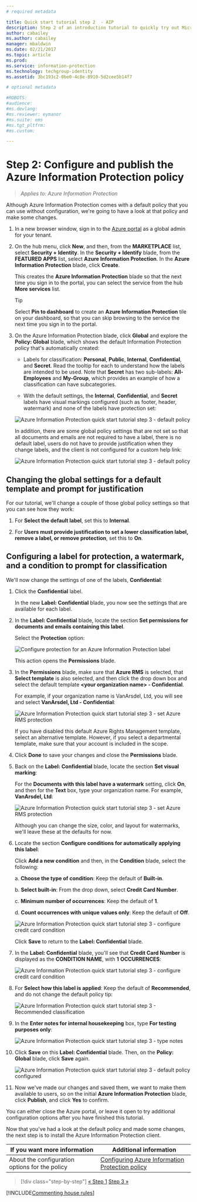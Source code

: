 ```yaml
---
# required metadata

title: Quick start tutorial step 2  - AIP
description: Step 2 of an introduction tutorial to quickly try out Microsoft Azure Information Protection for your organization that should take you about 20 minutes.
author: cabailey
ms.author: cabailey
manager: mbaldwin
ms.date: 02/21/2017
ms.topic: article
ms.prod:
ms.service: information-protection
ms.technology: techgroup-identity
ms.assetid: 3bc193c2-0be0-4c8e-8910-5d2cee5b14f7

# optional metadata

#ROBOTS:
#audience:
#ms.devlang:
#ms.reviewer: eymanor
#ms.suite: ems
#ms.tgt_pltfrm:
#ms.custom:

---
```


# Step 2: Configure and publish the Azure Information Protection policy

>*Applies to: Azure Information Protection*

Although Azure Information Protection comes with a default policy that you can use without configuration, we're going to have a look at that policy and make some changes.

1. In a new browser window, sign in to the [Azure portal](https://portal.azure.com) as a global admin for your tenant.

2. On the hub menu, click **New**, and then, from the **MARKETPLACE** list, select **Security + Identity**. In the **Security + Identify** blade, from the **FEATURED APPS** list, select **Azure Information Protection**. In the **Azure Information Protection** blade, click **Create**.

    This creates the **Azure Information Protection** blade so that the next time you sign in to the portal, you can select the service from the hub **More services** list. 

    > [!TIP] 
    > Select **Pin to dashboard** to create an **Azure Information Protection** tile on your dashboard, so that you can skip browsing to the service the next time you sign in to the portal.

3.  On the Azure Information Protection blade, click **Global** and explore the **Policy: Global** blade, which shows the default Information Protection policy that's automatically created:
    
    - Labels for classification: **Personal**, **Public**, **Internal**, **Confidential**, and **Secret**. Read the tooltip for each to understand how the labels are intended to be used. Note that **Secret** has two sub-labels: **All-Employees** and **My-Group**, which provides an example of how a classification can have subcategories.

    - With the default settings, the **Internal**, **Confidential**, and **Secret** labels have visual markings configured (such as footer, header, watermark) and none of the labels have protection set: 
    
    ![Azure Information Protection quick start tutorial step 3 - default policy](../media/info-protect-policy-default-labels.png)
    
    In addition, there are some global policy settings that are not set so that all documents and emails are not required to have a label, there is no default label, users do not have to provide justification when they change labels, and the client is not configured for a custom help link:
    
    ![Azure Information Protection quick start tutorial step 3 - default policy](../media/info-protect-policy-default-settings.png)

## Changing the global settings for a default template and prompt for justification

For our tutorial, we'll change a couple of those global policy settings so that you can see how they work:

1. For **Select the default label**, set this to **Internal**.

2. For **Users must provide justification to set a lower classification label, remove a label, or remove protection**, set this to **On**.

## Configuring a label for protection, a watermark, and a condition to prompt for classification

We'll now change the settings of one of the labels, **Confidential**:

1. Click the **Confidential** label. 
    
    In the new **Label: Confidential** blade, you now see the settings that are available for each label. 

2. In the **Label: Confidential** blade, locate the section **Set permissions for documents and emails containing this label**.

    Select the **Protection** option:
    
    ![Configure protection for an Azure Information Protection label](../media/info-protect-protection-bar.png) 
    
    This action opens the **Permissions** blade.
    
3. In the **Permissions** blade, make sure that **Azure RMS** is selected, that **Select template** is also selected, and then click the drop down box and select the default template **\<your organization name> - Confidential**.     
    
    For example, if your organization name is VanArsdel, Ltd, you will see and select **VanArsdel, Ltd - Confidential**: 
    
    ![Azure Information Protection quick start tutorial step 3 - set Azure RMS protection](../media/step2-select-rms-template.png)
    
    If you have disabled this default Azure Rights Management template, select an alternative template. However, if you select a departmental template, make sure that your account is included in the scope.
    
4. Click **Done** to save your changes and close the **Permissions** blade.

5. Back on the **Label: Confidential** blade, locate the section **Set visual marking**:
    
    For the **Documents with this label have a watermark** setting, click **On**, and then for the **Text** box, type your organization name. For example, **VanArsdel, Ltd**: 
    
    ![Azure Information Protection quick start tutorial step 3 - set Azure RMS protection](../media/step2-configure-watermark.png)
    
    Although you can change the size, color, and layout for watermarks, we'll leave these at the defaults for now.
    
6. Locate the section **Configure conditions for automatically applying this label**:
    
    Click **Add a new condition** and then, in the **Condition** blade, select the following:
    
    a. **Choose the type of condition**: Keep the default of **Built-in**.
    
    b. **Select built-in**: From the drop down, select **Credit Card Number**.
    
    c. **Minimum number of occurrences**: Keep the default of **1**.
    
    d. **Count occurrences with unique values only**: Keep the default of **Off**.
    
    ![Azure Information Protection quick start tutorial step 3 - configure credit card condition](../media/step2-configure-condition.png)
    
    Click **Save** to return to the **Label: Confidential** blade.

7. In the **Label: Confidential** blade, you'll see that **Credit Card Number** is displayed as the **CONDITION NAME**, with **1** **OCCURRENCES**:
    
    ![Azure Information Protection quick start tutorial step 3 - configure credit card condition](../media/step2-see-condition.png)

8. For **Select how this label is applied**: Keep the default of **Recommended**, and do not change the default policy tip:
    
    ![Azure Information Protection quick start tutorial step 3 - Recommended classification](../media/step2-keep-recommended.png)

9. In the **Enter notes for internal housekeeping** box, type **For testing purposes only**:
    
    ![Azure Information Protection quick start tutorial step 3 - type notes](../media/step2-type-notes.png)

10. Click **Save** on this **Label: Confidential** blade. Then, on the **Policy: Global** blade, click **Save** again.

    ![Azure Information Protection quick start tutorial step 3 - default policy configured](../media/info-protect-policy-configured.png)

11. Now we've made our changes and saved them, we want to make them available to users, so on the initial **Azure Information Protection** blade, click **Publish**, and click **Yes** to confirm.

You can either close the Azure portal, or leave it open to try additional configuration options after you have finished this tutorial.

Now that you've had a look at the default policy and made some changes, the next step is to install the Azure Information Protection client.

|If you want more information|Additional information|
|--------------------------------|--------------------------|
|About the configuration options for the policy|[Configuring Azure Information Protection policy](../deploy-use/configure-policy.md)|


>[!div class="step-by-step"]
[&#171; Step 1](infoprotect-tutorial-step1.md)
[Step 3 &#187;](infoprotect-tutorial-step3.md)

[!INCLUDE[Commenting house rules](../includes/houserules.md)]